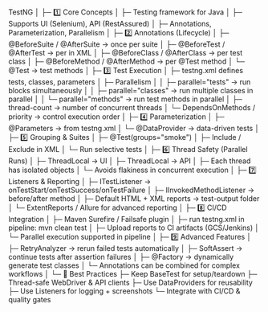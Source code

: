 TestNG
│
├─ 1️⃣ Core Concepts
│   ├─ Testing framework for Java
│   ├─ Supports UI (Selenium), API (RestAssured)
│   ├─ Annotations, Parameterization, Parallelism
│
├─ 2️⃣ Annotations (Lifecycle)
│   ├─ @BeforeSuite / @AfterSuite → once per suite
│   ├─ @BeforeTest / @AfterTest → per <test> in XML
│   ├─ @BeforeClass / @AfterClass → per test class
│   ├─ @BeforeMethod / @AfterMethod → per @Test method
│   └─ @Test → test methods
│
├─ 3️⃣ Test Execution
│   ├─ testng.xml defines tests, classes, parameters
│   ├─ Parallelism
│   │   ├─ parallel="tests" → run <test> blocks simultaneously
│   │   ├─ parallel="classes" → run multiple classes in parallel
│   │   └─ parallel="methods" → run test methods in parallel
│   ├─ thread-count → number of concurrent threads
│   └─ DependsOnMethods / priority → control execution order
│
├─ 4️⃣ Parameterization
│   ├─ @Parameters → from testng.xml
│   └─ @DataProvider → data-driven tests
│
├─ 5️⃣ Grouping & Suites
│   ├─ @Test(groups="smoke")
│   ├─ Include / Exclude in XML
│   └─ Run selective tests
│
├─ 6️⃣ Thread Safety (Parallel Runs)
│   ├─ ThreadLocal<WebDriver> → UI
│   ├─ ThreadLocal<APIClient> → API
│   ├─ Each thread has isolated objects
│   └─ Avoids flakiness in concurrent execution
│
├─ 7️⃣ Listeners & Reporting
│   ├─ ITestListener → onTestStart/onTestSuccess/onTestFailure
│   ├─ IInvokedMethodListener → before/after method
│   ├─ Default HTML + XML reports → test-output folder
│   └─ ExtentReports / Allure for advanced reporting
│
├─ 8️⃣ CI/CD Integration
│   ├─ Maven Surefire / Failsafe plugin
│   ├─ run testng.xml in pipeline: mvn clean test
│   ├─ Upload reports to CI artifacts (GCS/Jenkins)
│   └─ Parallel execution supported in pipeline
│
├─ 9️⃣ Advanced Features
│   ├─ RetryAnalyzer → rerun failed tests automatically
│   ├─ SoftAssert → continue tests after assertion failures
│   ├─ @Factory → dynamically generate test classes
│   └─ Annotations can be combined for complex workflows
│
└─ 🔹 Best Practices
├─ Keep BaseTest for setup/teardown
├─ Thread-safe WebDriver & API clients
├─ Use DataProviders for reusability
├─ Use Listeners for logging + screenshots
└─ Integrate with CI/CD & quality gates